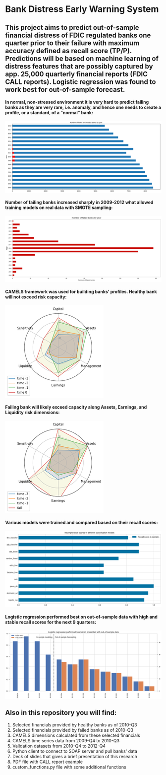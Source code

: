 # Bank Distress Early Warning System
## This project aims to predict out-of-sample financial distress of FDIC regulated banks one quarter prior to their failure with maximum accuracy defined as recall score (TP/P). Predictions will be based on machine learning of distress features that are possibly captured by  app. 25,000 quarterly financial reports (FDIC CALL reports). Logistic regression was found to work best for out-of-sample forecast.

#### In normal, non-stressed environment it is very hard to predict failing banks as they are very rare, i.e. anomaly, and hence one needs to create a profile, or a standard,  of a "normal" bank:
![](https://github.com/allaccountstaken/predicting_bank_distress/blob/master/images/Healthy%20and%20Failed%20banks.png)

#### Number of failing banks increased sharply in 2009-2012 what allowed training models on real data with SMOTE sampling:
![](https://github.com/allaccountstaken/predicting_bank_distress/blob/master/images/Hist%20number%20of%20failed%20banks.png)

#### CAMELS framework was used for building banks' profiles. Healthy bank will not exceed risk capacity:
![](https://github.com/allaccountstaken/predicting_bank_distress/blob/master/images/Healthy%20bank%20CAMELS%20profile.png)

#### Failing bank will likely exceed capacity along Assets, Earnings, and Liquidity risk dimensions:
![](https://github.com/allaccountstaken/predicting_bank_distress/blob/master/images/Failed%20bank%20CAMELS%20profile.png)

#### Various models were trained and compared based on their recall scores:
![](https://github.com/allaccountstaken/predicting_bank_distress/blob/master/images/Insample%20recall%20scores.png)

#### Logistic regression performed best on out-of-sample data with high and stable recall scores for the next 9 quarters:
![](https://github.com/allaccountstaken/predicting_bank_distress/blob/master/images/Outofsample_recall.png)

## Also in this repository you will find:
1) Selected financials provided by healthy banks as of 2010-Q3
2) Selected financials provided by failed banks as of 2010-Q3
3) CAMELS dimensions calculated from these selected financials
4) CAMELS time series data from 2009-Q4 to 2010-Q3
5) Validation datasets from 2010-Q4 to 2012-Q4
6) Python client to connect to SOAP server and pull banks' data
7) Deck of slides that gives a brief presentation of this research
8) PDF file with CALL report example
9) custom_functions.py file with some additional functions 

